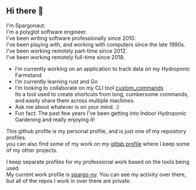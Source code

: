 ## Hi there 👋

I'm Spargonaut.  
I'm a polyglot software engineer.  
I've been writing software professionally since 2010.  
I've been playing with, and working with computers since the late 1990s.  
I've been working remotely part-time since 2012.  
I've been working remotely full-time since 2018.  

- I’m currently working on an application to track data on my Hydroponic Farmstand
- I’m currently learning rust and Go
- I’m looking to collaborate on my CLI tool [custom_commands](https://github.com/the-lazy-devs/custom_commands)  
  Its a tool used to create shortcuts from long, cumbersome commands, and easily share them across multiple machines.
- Ask me about whatever is on your mind.  :)
- Fun fact:  The past few years I've been getting into Indoor Hydroponic Gardening and really enjoying it!

This github profile is my personal profile, and is just one of my repository profiles.  
you can also find some of my work on my [gitlab profile](https://gitlab.com/Spargonaut) where I keep some of my other
projects.  

I keep separate profiles for my professional work based on the tools being used.  
My current work profile is [spargo-nv](https://github.com/spargo-nv).
You can see my activity over there,  but all of the repos I work in over there are private.

<!--
**spargonaut/spargonaut** is a ✨ _special_ ✨ repository because its `README.md` (this file) appears on your GitHub profile.

Here are some ideas to get you started:

- 🔭 I’m currently working on ...
- 🌱 I’m currently learning ...
- 👯 I’m looking to collaborate on ...
- 🤔 I’m looking for help with ...
- 💬 Ask me about ...
- 📫 How to reach me: ...
- 😄 Pronouns: ...
- ⚡ Fun fact: ...
-->

